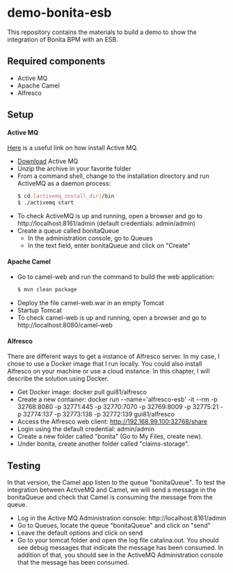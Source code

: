 # demo-bonita-esb

This repository contains the materials to build a demo to show the integration of Bonita BPM with an ESB.

## Required components

  - Active MQ
  - Apache Camel
  - Alfresco

## Setup

#### Active MQ

[Here](http://activemq.apache.org/getting-started.html) is a useful link on how install Active MQ.

  - [Download](http://www.apache.org/dyn/closer.cgi?filename=/activemq/5.13.3/apache-activemq-5.13.3-bin.tar.gz&action=download) Active MQ
  - Unzip the archive in your favorite folder
  - From a command shell, change to the installation directory and run ActiveMQ as a daemon process:
    ```sh
    $ cd [activemq_install_dir]/bin
    $ ./activemq start
    ```
  - To check ActiveMQ is up and running, open a browser and go to http://localhost:8161/admin (default credentials: admin/admin)
  - Create a queue called bonitaQueue
    - In the administration console, go to Queues
    - In the text field, enter bonitaQueue and click on "Create"


#### Apache Camel

 - Go to camel-web and run the command to build the web application:
     ```sh
    $ mvn clean package
    ```
 - Deploy the file camel-web.war in an empty Tomcat
 - Startup Tomcat
 - To check camel-web is up and running, open a browser and go to http://localhost:8080/camel-web

#### Alfresco

There are different ways to get a instance of Alfresco server. In my case, I chose to use a Docker image that I run locally. You could also install Alfresco on your machine or use a cloud instance. In this chapter, I will describe the solution using Docker. 

  - Get Docker image: docker pull gui81/alfresco
  - Create a new container: docker run --name='alfresco-esb' -it --rm -p 32768:8080 -p 32771:445 -p 32770:7070 -p 32769:8009 -p 32775:21 -p 32774:137 -p 32773:138 -p 32772:139 gui81/alfresco
  - Access the Alfresco web client: http://192.168.99.100:32768/share
  - Login using the default credential: admin/admin
  - Create a new folder called "bonita" (Go to My Files, create new). 
  - Under bonita, create another folder called "claims-storage". 

## Testing

In that version, the Camel app listen to the queue "bonitaQueue". To test the integration between ActiveMQ and Camel, we will send a message in the bonitaQueue and check that Camel is consuming the message from the queue.
-  Log in the Active MQ Administration console: http://localhost:8161/admin
- Go to Queues, locate the queue "bonitaQueue" and click on "send"
- Leave the default options and click on send
- Go to your tomcat folder and open the log file catalina.out. You should see debug messages that indicate the message has been consumed. In addition of that, you should see in the ActiveMQ Administration console that the message has been consumed. 
